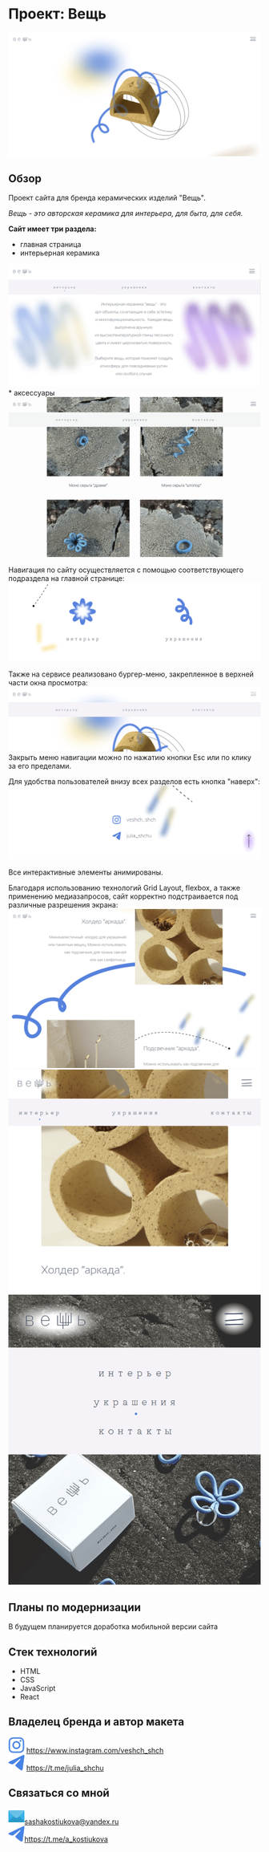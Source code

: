 
# __Проект: Вещь__
<img src="./src/images/images-for-README/hero.png" alt="Скриншот шапки сайта">

## Обзор

Проект сайта для бренда керамических изделий "Вещь".

*Вещь - это авторская керамика для интерьера, для быта, для себя.*

__Сайт имеет три раздела:__

* главная страница
* интерьерная керамика
<img src="./src/images/images-for-README/interior.png" alt="Скриншот раздела с интерьерной керамикой">
* аксессуары
<img src="./src/images/images-for-README/accessories.png" alt="Скриншот раздела с аксессуарами">

Навигация по сайту осуществляется с помощью соответствующего подраздела на главной странице:
<img src="./src/images/images-for-README/large-navigation.png" alt="Скриншот раздела с навигационным меню на главной странице">

Также на сервисе реализовано бургер-меню, закрепленное в верхней части окна просмотра:
<img src="./src/images/images-for-README/burger-menu.png" alt="Скриншот с бургер-меню">
Закрыть меню навигации можно по нажатию кнопки Esc или по клику за его пределами.

Для удобства пользователей внизу всех разделов есть кнопка "наверх":
<img src="./src/images/images-for-README/up-button.png" alt="Скриншот с кнопкой, которая скроллит в начало страницы">

Все интерактивные элементы анимированы.

Благодаря использованию технологий Grid Layout, flexbox, а также применению медиазапросов, сайт корректно подстраивается под различные разрешения экрана:
<img src="./src/images/images-for-README/interior-adaptive.png" alt="Скриншот фрагмента сайта на широком экране">
<img src="./src/images/images-for-README/interior-adaptive-tablet.png" alt="Скриншот фрагмента сайта на маленьком экране">
<img src="./src/images/images-for-README/accessories-adaptive.png" alt="Скриншот фрагмента сайта с открытым бургер-меню на маленьком экране">

## Планы по модернизации
В будущем планируется доработка мобильной версии сайта

## Стек технологий

* HTML
* CSS
* JavaScript
* React

## __Владелец бренда и автор макета__

<img src="./src/images/instagram-icon.svg" alt="иконка instagram" width="32" height="32"> https://www.instagram.com/veshch_shch \
<img src="./src/images/telegram-icon.svg" alt="иконка telegram" width="32" height="32"> https://t.me/julia_shchu

## __Связаться со мной__

<img src="./src/images/images-for-README/mail-icon.svg" alt="иконка почты" width="32" height="32">sashakostiukova@yandex.ru \
<img src="./src/images/telegram-icon.svg" alt="иконка telegram" width="32" height="32">https://t.me/a_kostiukova